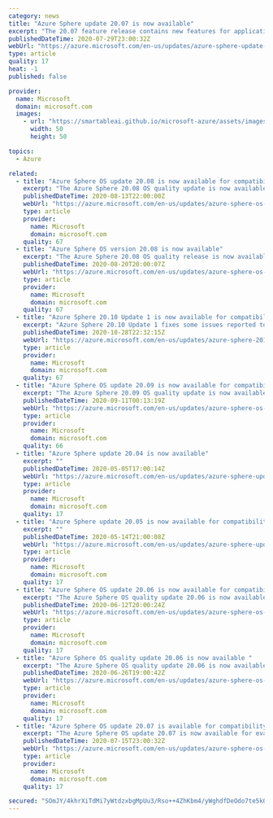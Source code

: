 ```yaml
---
category: news
title: "Azure Sphere update 20.07 is now available"
excerpt: "The 20.07 feature release contains new features for application development and tenant certificate renewal, additional promotions of beta features to long-term stable (LTS), and enhancements to improve stability and troubleshooting of device connections on Windows platforms."
publishedDateTime: 2020-07-29T23:00:32Z
webUrl: "https://azure.microsoft.com/en-us/updates/azure-sphere-update-2007-is-now-available/"
type: article
quality: 17
heat: -1
published: false

provider:
  name: Microsoft
  domain: microsoft.com
  images:
    - url: "https://smartableai.github.io/microsoft-azure/assets/images/organizations/microsoft.com-50x50.jpg"
      width: 50
      height: 50

topics:
  - Azure

related:
  - title: "Azure Sphere OS update 20.08 is now available for compatibility testing"
    excerpt: "The Azure Sphere 20.08 OS quality update is now available for evaluation via the Retail Eval feed. "
    publishedDateTime: 2020-08-13T22:00:00Z
    webUrl: "https://azure.microsoft.com/en-us/updates/azure-sphere-os-update-2008-is-now-available-for-compatibility-testing/"
    type: article
    provider:
      name: Microsoft
      domain: microsoft.com
    quality: 67
  - title: "Azure Sphere OS version 20.08 is now available"
    excerpt: "The Azure Sphere 20.08 OS quality release is now available in the Retail feed. This update includes enhancements and bug fixes in the Azure Sphere OS including a security update that represents a critical update to the OS. "
    publishedDateTime: 2020-08-20T20:00:07Z
    webUrl: "https://azure.microsoft.com/en-us/updates/azure-sphere-os-version-2008-is-now-available/"
    type: article
    provider:
      name: Microsoft
      domain: microsoft.com
    quality: 67
  - title: "Azure Sphere 20.10 Update 1 is now available for compatibility testing"
    excerpt: "Azure Sphere 20.10 Update 1 fixes some issues reported to us by customers using 20.10 Retail Eval for compatibility testing. The release of 20.10 Update 1 will not reset the retail evaluation period. "
    publishedDateTime: 2020-10-28T22:32:15Z
    webUrl: "https://azure.microsoft.com/en-us/updates/azure-sphere-2010-update-1-is-now-available-for-compatibility-testing/"
    type: article
    provider:
      name: Microsoft
      domain: microsoft.com
    quality: 67
  - title: "Azure Sphere OS update 20.09 is now available for compatibility testing "
    excerpt: "The Azure Sphere 20.09 OS quality update is now available for evaluation via the Retail Eval feed."
    publishedDateTime: 2020-09-11T00:13:19Z
    webUrl: "https://azure.microsoft.com/en-us/updates/azure-sphere-os-update-2009-is-now-available-for-compatibility-testing/"
    type: article
    provider:
      name: Microsoft
      domain: microsoft.com
    quality: 66
  - title: "Azure Sphere update 20.04 is now available"
    excerpt: ""
    publishedDateTime: 2020-05-05T17:00:14Z
    webUrl: "https://azure.microsoft.com/en-us/updates/azure-sphere-update-2004-is-now-available/"
    type: article
    provider:
      name: Microsoft
      domain: microsoft.com
    quality: 17
  - title: "Azure Sphere update 20.05 is now available for compatibility testing"
    excerpt: ""
    publishedDateTime: 2020-05-14T21:00:08Z
    webUrl: "https://azure.microsoft.com/en-us/updates/azure-sphere-update-2005-is-now-available-for-compatibility-testing/"
    type: article
    provider:
      name: Microsoft
      domain: microsoft.com
    quality: 17
  - title: "Azure Sphere OS update 20.06 is now available for compatibility testing"
    excerpt: "The Azure Sphere OS quality update 20.06 is now available for evaluation via the retail evaluation feed. The release includes an OS update and an updated Linux SDK."
    publishedDateTime: 2020-06-12T20:00:24Z
    webUrl: "https://azure.microsoft.com/en-us/updates/azure-sphere-os-update-2006-is-now-available-for-compatibility-testing/"
    type: article
    provider:
      name: Microsoft
      domain: microsoft.com
    quality: 17
  - title: "Azure Sphere OS quality update 20.06 is now available "
    excerpt: "The Azure Sphere OS quality update 20.06 is now available in the retail feed. "
    publishedDateTime: 2020-06-26T19:00:42Z
    webUrl: "https://azure.microsoft.com/en-us/updates/azure-sphere-os-quality-update-2006-is-now-available/"
    type: article
    provider:
      name: Microsoft
      domain: microsoft.com
    quality: 17
  - title: "Azure Sphere OS update 20.07 is available for compatibility testing"
    excerpt: "The Azure Sphere OS update 20.07 is now available for evaluation via the retail evaluation feed. "
    publishedDateTime: 2020-07-15T23:00:32Z
    webUrl: "https://azure.microsoft.com/en-us/updates/azure-sphere-os-update-2007-is-available-for-compatibility-testing/"
    type: article
    provider:
      name: Microsoft
      domain: microsoft.com
    quality: 17

secured: "SOmJY/4khrXiTdMi7yWtdzxbgMpUu3/Rso++4ZhKbm4/yWghdfDeOdo7te5kOLTWnYyPuC03ELG0DJpWfqqACPXv0CwqLUQpECEDs630Ss7LkrwuJvyr9ssX8kmpDy7pGYiC8Wmf2ZpcfMlOPPRddjixT3QrRsBd6r1KFcqn7hXEsjSxSzQl+IH7Yv252SbYSr3QOZ3oCXCD+RUYPJG9hiw57UMXHVi/G5gdlM8qDYOY0PBnJtzwAATSTG3nmP4Af9Nnoo3MyB0t8iCYrI9H3AAAYzVbMvQoHmhmEblfbHnC7zLI3HJ+a4Wi2rVGAhkrXDuH/auP3jzMuwgaFanoXw==;OeWSZYiYEXpa2Q1cMZUI1A=="
---
```


